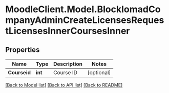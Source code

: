 # MoodleClient.Model.BlockIomadCompanyAdminCreateLicensesRequestLicensesInnerCoursesInner

## Properties

Name | Type | Description | Notes
------------ | ------------- | ------------- | -------------
**Courseid** | **int** | Course ID | [optional] 

[[Back to Model list]](../README.md#documentation-for-models) [[Back to API list]](../README.md#documentation-for-api-endpoints) [[Back to README]](../README.md)

